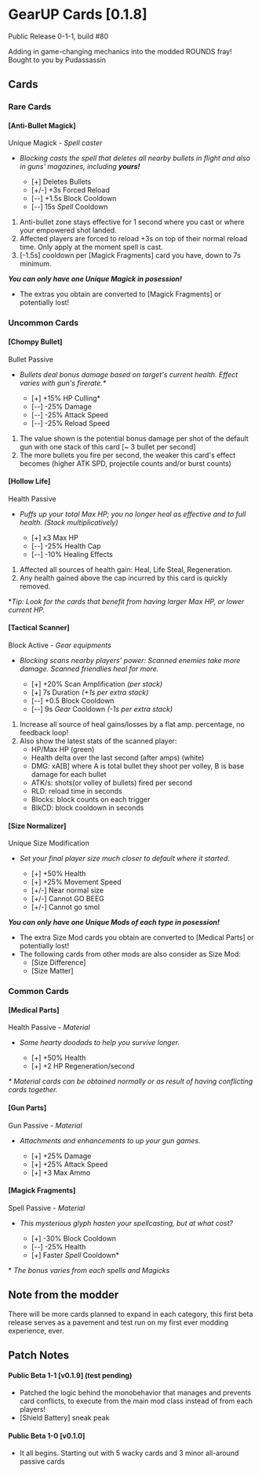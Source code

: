 # GearUP Cards [0.1.8] 
Public Release 0-1-1, build #80

Adding in game-changing mechanics into the modded ROUNDS fray! Bought to you by Pudassassin

## Cards

### Rare Cards
#### \[Anti-Bullet Magick]
Unique Magick - *Spell caster*

- *Blocking casts the spell that deletes all nearby bullets in flight and also in guns' magazines, including **yours!***

  - \[\+] Deletes Bullets
  - \[+/-] +3s Forced Reload
  - \[--] +1.5s Block Cooldown
  - \[--] 15s *Spell* Cooldown

1. Anti-bullet zone stays effective for 1 second where you cast or where your empowered shot landed.
2. Affected players are forced to reload +3s on top of their normal reload time. Only apply at the moment spell is cast.
3. \[-1.5s] cooldown per \[Magick Fragments] card you have, down to 7s minimum.

***You can only have one Unique Magick in posession!***
- The extras you obtain are converted to \[Magick Fragments] or potentially lost!

### Uncommon Cards
#### \[Chompy Bullet]
Bullet Passive

- *Bullets deal bonus damage based on target's current health. Effect varies with gun's firerate.\**

  - \[\+] +15% HP Culling\*
  - \[--] -25% Damage
  - \[--] -25% Attack Speed
  - \[--] -25% Reload Speed

1. The value shown is the potential bonus damage per shot of the default gun with one stack of this card [~ 3 bullet per second]
2. The more bullets you fire per second, the weaker this card's effect becomes (higher ATK SPD, projectile counts and/or burst counts)

#### \[Hollow Life]
Health Passive

- *Puffs up your total Max HP; you no longer heal as effective and to full health.
(Stack multiplicatively)*

  - \[+] x3 Max HP
  - \[--] -25% Health Cap
  - \[--] -10% Healing Effects

1. Affected all sources of health gain: Heal, Life Steal, Regeneration.
2. Any health gained above the cap incurred by this card is quickly removed.

**Tip: Look for the cards that benefit from having larger Max HP, or lower current HP.*

#### \[Tactical Scanner]
Block Active - *Gear equipments*

- *Blocking scans nearby players' power: Scanned enemies take more damage. Scanned friendlies heal for more.*

  - \[+] +20% Scan Amplification *(per stack)*
  - \[+] 7s Duration *(+1s per extra stack)*
  - \[--] +0.5 Block Cooldown
  - \[--] 9s *Gear* Cooldown *(-1s per extra stack)*

1. Increase all source of heal gains/losses by a flat amp. percentage, no feedback loop!
2. Also show the latest stats of the scanned player:
   - HP/Max HP (green)
   - Health delta over the last second (after amps) (white)
   - DMG: xA\[B] where A is total bullet they shoot per volley, B is base damage for each bullet
   - ATK/s: shots(or volley of bullets) fired per second
   - RLD: reload time in seconds
   - Blocks: block counts on each trigger
   - BlkCD: block cooldown in seconds

#### \[Size Normalizer]
Unique Size Modification

- *Set your final player size much closer to default where it started.*

  - \[+] +50% Health
  - \[+] +25% Movement Speed
  - \[+/-] Near normal size
  - \[+/-] Cannot GO BEEG
  - \[+/-] Cannot go smol

***You can only have one Unique Mods of each type in posession!***
- The extra Size Mod cards you obtain are converted to \[Medical Parts] or potentially lost!
- The following cards from other mods are also consider as Size Mod:
  - \[Size Difference]
  - \[Size Matter]

### Common Cards
#### \[Medical Parts]
Health Passive - *Material*

- *Some hearty doodads to help you survive longer.*

  - \[+] +50% Health
  - \[+] +2 HP Regeneration/second

*\* Material cards can be obtained normally or as result of having conflicting cards together.*

#### \[Gun Parts]
Gun Passive - *Material*

- *Attachments and enhancements to up your gun games.*

  - \[+] +25% Damage
  - \[+] +25% Attack Speed
  - \[+] +3 Max Ammo

#### \[Magick Fragments]
Spell Passive - *Material*

- *This mysterious glyph hasten your spellcasting, but at what cost?*

  - \[+] -30% Block Cooldown
  - \[--] -25% Health
  - \[+] Faster *Spell* Cooldown*

\* *The bonus varies from each spells and Magicks*

## Note from the modder
There will be more cards planned to expand in each category, this first beta release serves as a pavement and test run on my first ever modding experience, ever.

## Patch Notes
#### Public Beta 1-1 \[v0.1.9] (test pending)
- Patched the logic behind the monobehavior that manages and prevents card conflicts, to execute from the main mod class instead of from each players!
- \[Shield Battery] sneak peak

#### Public Beta 1-0 \[v0.1.0]
- It all begins. Starting out with 5 wacky cards and 3 minor all-around passive cards

